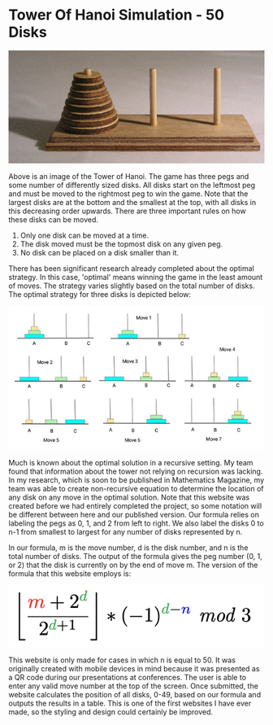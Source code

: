 # Tower Of Hanoi Simulation - 50 Disks

![Tower of Hanoi Image](images/Tower_of_Hanoi.jpg)

Above is an image of the Tower of Hanoi. The game has three pegs and some number of differently sized disks. All disks start on the leftmost peg and must be moved to the rightmost peg to win the game. Note that the largest disks are at the bottom and the smallest at the top, with all disks in this decreasing order upwards. There are three important rules on how these disks can be moved.
  1. Only one disk can be moved at a time.
  2. The disk moved must be the topmost disk on any given peg.
  3. No disk can be placed on a disk smaller than it.

There has been significant research already completed about the optimal strategy. In this case, 'optimal' means winning the game in the least amount of moves. The strategy varies slightly based on the total number of disks. The optimal strategy for three disks is depicted below:

![Tower of Hanoi Image](images/Optimal.jpg)

Much is known about the optimal solution in a recursive setting. My team found that information about the tower not relying on recursion was lacking. In my research, which is soon to be published in Mathematics Magazine, my team was able to create non-recursive equation to determine the location of any disk on any move in the optimal solution. Note that this website was created before we had entirely completed the project, so some notation will be different between here and our published version. Our formula relies on labeling the pegs as 0, 1, and 2 from left to right. We also label the disks 0 to n-1 from smallest to largest for any number of disks represented by n. 

In our formula, m is the move number, d is the disk number, and n is the total number of disks. The output of the formula gives the peg number (0, 1, or 2) that the disk is currently on by the end of move m. The version of the formula that this website employs is:

![Tower of Hanoi Image](images/Formula.png)

This website is only made for cases in which n is equal to 50. It was originally created with mobile devices in mind because it was presented as a QR code during our presentations at conferences. The user is able to enter any valid move number at the top of the screen. Once submitted, the website calculates the position of all disks, 0-49, based on our formula and outputs the results in a table. This is one of the first websites I have ever made, so the styling and design could certainly be improved.
